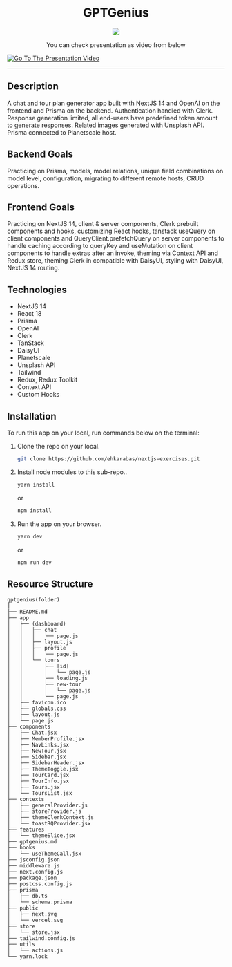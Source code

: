 <div align=center>
	<h1>GPTGenius</h1>
</div>

<div align="center">
	<a href="https://gptgenius-ehkarabas.vercel.app/">
		<img src="https://img.shields.io/badge/live-%23.svg?&style=for-the-badge&logo=www&logoColor=white%22&color=black">
	</a>
</div>

<div align="center">
      <p>You can check presentation as video from below</p>
</div>

[![Go To The Presentation Video](https://i.hizliresim.com/so6i5fy.png)](https://youtu.be/mwiHh2fPmlI)

<hr>

## Description

A chat and tour plan generator app built with NextJS 14 and OpenAI on the frontend and Prisma on the backend. Authentication handled with Clerk. Response generation limited, all end-users have predefined token amount to generate responses. Related images generated with Unsplash API. Prisma connected to Planetscale host.

## Backend Goals

Practicing on Prisma, models, model relations, unique field combinations on model level, configuration, migrating to different remote hosts, CRUD operations.

## Frontend Goals

Practicing on NextJS 14, client & server components, Clerk prebuilt components and hooks, customizing React hooks, tanstack useQuery on client components and QueryClient.prefetchQuery on server components to handle caching according to queryKey and useMutation on client components to handle extras after an invoke, theming via Context API and Redux store, theming Clerk in compatible with DaisyUI, styling with DaisyUI, NextJS 14 routing.

## Technologies

- NextJS 14
- React 18
- Prisma
- OpenAI
- Clerk
- TanStack
- DaisyUI
- Planetscale
- Unsplash API
- Tailwind
- Redux, Redux Toolkit
- Context API
- Custom Hooks

## Installation

To run this app on your local, run commands below on the terminal:

1. Clone the repo on your local.

   ```bash
   git clone https://github.com/ehkarabas/nextjs-exercises.git
   ```

2. Install node modules to this sub-repo..

   ```bash
   yarn install
   ```

   or

   ```bash
   npm install
   ```

3. Run the app on your browser.

   ```bash
   yarn dev
   ```

   or

   ```bash
   npm run dev
   ```

## Resource Structure

```
gptgenius(folder)
|
├── README.md
├── app
│   ├── (dashboard)
│   │   ├── chat
│   │   │   └── page.js
│   │   ├── layout.js
│   │   ├── profile
│   │   │   └── page.js
│   │   └── tours
│   │       ├── [id]
│   │       │   └── page.js
│   │       ├── loading.js
│   │       ├── new-tour
│   │       │   └── page.js
│   │       └── page.js
│   ├── favicon.ico
│   ├── globals.css
│   ├── layout.js
│   └── page.js
├── components
│   ├── Chat.jsx
│   ├── MemberProfile.jsx
│   ├── NavLinks.jsx
│   ├── NewTour.jsx
│   ├── Sidebar.jsx
│   ├── SidebarHeader.jsx
│   ├── ThemeToggle.jsx
│   ├── TourCard.jsx
│   ├── TourInfo.jsx
│   ├── Tours.jsx
│   └── ToursList.jsx
├── contexts
│   ├── generalProvider.js
│   ├── storeProvider.js
│   ├── themeClerkContext.js
│   └── toastRQProvider.jsx
├── features
│   └── themeSlice.jsx
├── gptgenius.md
├── hooks
│   └── useThemeCall.jsx
├── jsconfig.json
├── middleware.js
├── next.config.js
├── package.json
├── postcss.config.js
├── prisma
│   ├── db.ts
│   └── schema.prisma
├── public
│   ├── next.svg
│   └── vercel.svg
├── store
│   └── store.jsx
├── tailwind.config.js
├── utils
│   └── actions.js
└── yarn.lock
```
